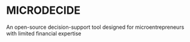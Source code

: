 # MICRODECIDE
An open-source decision-support tool designed for microentrepreneurs with limited financial expertise
